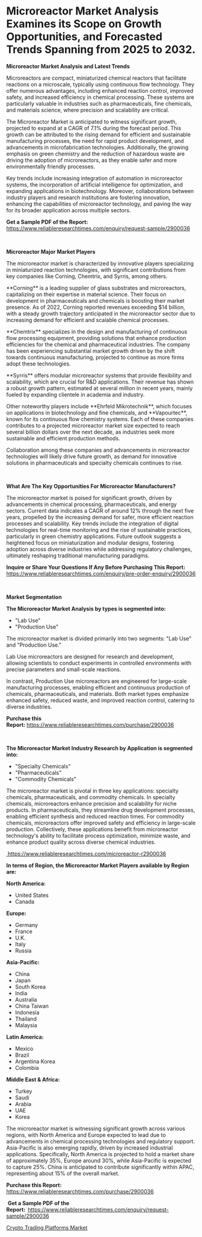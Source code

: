 <p><h1>Microreactor Market Analysis Examines its Scope on Growth Opportunities, and Forecasted Trends Spanning from 2025 to 2032.</h1></p><p><strong>Microreactor Market Analysis and Latest Trends</strong></p>
<p><p>Microreactors are compact, miniaturized chemical reactors that facilitate reactions on a microscale, typically using continuous flow technology. They offer numerous advantages, including enhanced reaction control, improved safety, and increased efficiency in chemical processing. These systems are particularly valuable in industries such as pharmaceuticals, fine chemicals, and materials science, where precision and scalability are critical.</p><p>The Microreactor Market is anticipated to witness significant growth, projected to expand at a CAGR of 7.1% during the forecast period. This growth can be attributed to the rising demand for efficient and sustainable manufacturing processes, the need for rapid product development, and advancements in microfabrication technologies. Additionally, the growing emphasis on green chemistry and the reduction of hazardous waste are driving the adoption of microreactors, as they enable safer and more environmentally friendly processes.</p><p>Key trends include increasing integration of automation in microreactor systems, the incorporation of artificial intelligence for optimization, and expanding applications in biotechnology. Moreover, collaborations between industry players and research institutions are fostering innovation, enhancing the capabilities of microreactor technology, and paving the way for its broader application across multiple sectors.</p></p>
<p><strong>Get a Sample PDF of the Report:&nbsp;</strong> <a href="https://www.reliableresearchtimes.com/enquiry/request-sample/2900036?utm_campaign=3560&utm_medium=2&utm_source=Github&utm_content=ia&utm_term=16032025&utm_id=microreactor">https://www.reliableresearchtimes.com/enquiry/request-sample/2900036</a></p>
<p>&nbsp;</p>
<p><strong>Microreactor Major Market Players</strong></p>
<p><p>The microreactor market is characterized by innovative players specializing in miniaturized reaction technologies, with significant contributions from key companies like Corning, Chemtrix, and Syrris, among others. </p><p>**Corning** is a leading supplier of glass substrates and microreactors, capitalizing on their expertise in material science. Their focus on development in pharmaceuticals and chemicals is boosting their market presence. As of 2022, Corning reported revenues exceeding $14 billion, with a steady growth trajectory anticipated in the microreactor sector due to increasing demand for efficient and scalable chemical processes.</p><p>**Chemtrix** specializes in the design and manufacturing of continuous flow processing equipment, providing solutions that enhance production efficiencies for the chemical and pharmaceutical industries. The company has been experiencing substantial market growth driven by the shift towards continuous manufacturing, projected to continue as more firms adopt these technologies.</p><p>**Syrris** offers modular microreactor systems that provide flexibility and scalability, which are crucial for R&D applications. Their revenue has shown a robust growth pattern, estimated at several million in recent years, mainly fueled by expanding clientele in academia and industry.</p><p>Other noteworthy players include **Ehrfeld Mikrotechnik**, which focuses on applications in biotechnology and fine chemicals, and **Vapourtec**, known for its continuous flow chemistry systems. Each of these companies contributes to a projected microreactor market size expected to reach several billion dollars over the next decade, as industries seek more sustainable and efficient production methods.</p><p>Collaboration among these companies and advancements in microreactor technologies will likely drive future growth, as demand for innovative solutions in pharmaceuticals and specialty chemicals continues to rise.</p></p>
<p>&nbsp;</p>
<p><strong>What Are The Key Opportunities For Microreactor Manufacturers?</strong></p>
<p><p>The microreactor market is poised for significant growth, driven by advancements in chemical processing, pharmaceuticals, and energy sectors. Current data indicates a CAGR of around 12% through the next five years, propelled by the increasing demand for safer, more efficient reaction processes and scalability. Key trends include the integration of digital technologies for real-time monitoring and the rise of sustainable practices, particularly in green chemistry applications. Future outlook suggests a heightened focus on miniaturization and modular designs, fostering adoption across diverse industries while addressing regulatory challenges, ultimately reshaping traditional manufacturing paradigms.</p></p>
<p><strong>Inquire or Share Your Questions If Any Before Purchasing This Report:</strong> <a href="https://www.reliableresearchtimes.com/enquiry/pre-order-enquiry/2900036?utm_campaign=3560&utm_medium=2&utm_source=Github&utm_content=ia&utm_term=16032025&utm_id=microreactor">https://www.reliableresearchtimes.com/enquiry/pre-order-enquiry/2900036</a></p>
<p>&nbsp;</p>
<p><strong>Market Segmentation</strong></p>
<p><strong>The Microreactor Market Analysis by types is segmented into:</strong></p>
<p><ul><li>"Lab Use"</li><li>"Production Use"</li></ul></p>
<p><p>The microreactor market is divided primarily into two segments: "Lab Use" and "Production Use." </p><p>Lab Use microreactors are designed for research and development, allowing scientists to conduct experiments in controlled environments with precise parameters and small-scale reactions. </p><p>In contrast, Production Use microreactors are engineered for large-scale manufacturing processes, enabling efficient and continuous production of chemicals, pharmaceuticals, and materials. Both market types emphasize enhanced safety, reduced waste, and improved reaction control, catering to diverse industries.</p></p>
<p><strong>Purchase this Report:&nbsp;</strong><a href="https://www.reliableresearchtimes.com/purchase/2900036?utm_campaign=3560&utm_medium=2&utm_source=Github&utm_content=ia&utm_term=16032025&utm_id=microreactor">https://www.reliableresearchtimes.com/purchase/2900036</a></p>
<p>&nbsp;</p>
<p><strong>The Microreactor Market Industry Research by Application is segmented into:</strong></p>
<p><ul><li>"Specialty Chemicals"</li><li>"Pharmaceuticals"</li><li>"Commodity Chemicals"</li></ul></p>
<p><p>The microreactor market is pivotal in three key applications: specialty chemicals, pharmaceuticals, and commodity chemicals. In specialty chemicals, microreactors enhance precision and scalability for niche products. In pharmaceuticals, they streamline drug development processes, enabling efficient synthesis and reduced reaction times. For commodity chemicals, microreactors offer improved safety and efficiency in large-scale production. Collectively, these applications benefit from microreactor technology's ability to facilitate process optimization, minimize waste, and enhance product quality across diverse chemical industries.</p></p>
<p><a href="https://www.reliableresearchtimes.com/microreactor-r2900036?utm_campaign=3560&utm_medium=2&utm_source=Github&utm_content=ia&utm_term=16032025&utm_id=microreactor">&nbsp;https://www.reliableresearchtimes.com/microreactor-r2900036</a></p>
<p><strong>In terms of Region, the Microreactor Market Players available by Region are:</strong></p>
<p>
    <p> <strong> North America: </strong>
        <ul>
            <li>United States</li>
            <li>Canada</li>
        </ul>
        </p> 
    <p> <strong> Europe: </strong>
        <ul>
            <li>Germany</li>
            <li>France</li>
            <li>U.K.</li>
            <li>Italy</li>
            <li>Russia</li>
        </ul>
        </p> 
    <p> <strong> Asia-Pacific: </strong>
        <ul>
            <li>China</li>
            <li>Japan</li>
            <li>South Korea</li>
            <li>India</li>
            <li>Australia</li>
            <li>China Taiwan</li>
            <li>Indonesia</li>
            <li>Thailand</li>
            <li>Malaysia</li>
        </ul>
        </p> 
    <p> <strong> Latin America: </strong>
        <ul>
            <li>Mexico</li>
            <li>Brazil</li>
            <li>Argentina Korea</li>
            <li>Colombia</li>
        </ul>
        </p> 
    <p> <strong> Middle East & Africa: </strong>
        <ul>
            <li>Turkey</li>
            <li>Saudi</li>
            <li>Arabia</li>
            <li>UAE</li>
            <li>Korea</li>
        </ul>
    </p>
    </p>
<p><p>The microreactor market is witnessing significant growth across various regions, with North America and Europe expected to lead due to advancements in chemical processing technologies and regulatory support. Asia-Pacific is also emerging rapidly, driven by increased industrial applications. Specifically, North America is projected to hold a market share of approximately 35%, Europe around 30%, while Asia-Pacific is expected to capture 25%. China is anticipated to contribute significantly within APAC, representing about 15% of the overall market.</p></p>
<p><strong>Purchase this Report: </strong><a href="https://www.reliableresearchtimes.com/purchase/2900036?utm_campaign=3560&utm_medium=2&utm_source=Github&utm_content=ia&utm_term=16032025&utm_id=microreactor">https://www.reliableresearchtimes.com/purchase/2900036</a></p>
<p>&nbsp;<strong>Get a Sample PDF of the Report:&nbsp;&nbsp;</strong><a href="https://www.reliableresearchtimes.com/enquiry/request-sample/2900036?utm_campaign=3560&utm_medium=2&utm_source=Github&utm_content=ia&utm_term=16032025&utm_id=microreactor">https://www.reliableresearchtimes.com/enquiry/request-sample/2900036</a></p>
<p><strong></strong></p>
<p><p><a href="https://github.com/kolffmaris58/Market-Research-Report-List-1/blob/main/crypto-trading-platforms-market.md?utm_campaign=3560&utm_medium=2&utm_source=Github&utm_content=ia&utm_term=16032025&utm_id=microreactor">Crypto Trading Platforms Market</a></p></p>